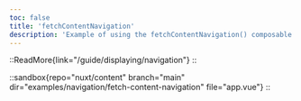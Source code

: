 ```yaml
---
toc: false
title: 'fetchContentNavigation'
description: 'Example of using the fetchContentNavigation() composable'
---
```


::ReadMore{link="/guide/displaying/navigation"}
::

::sandbox{repo="nuxt/content" branch="main" dir="examples/navigation/fetch-content-navigation" file="app.vue"}
::
